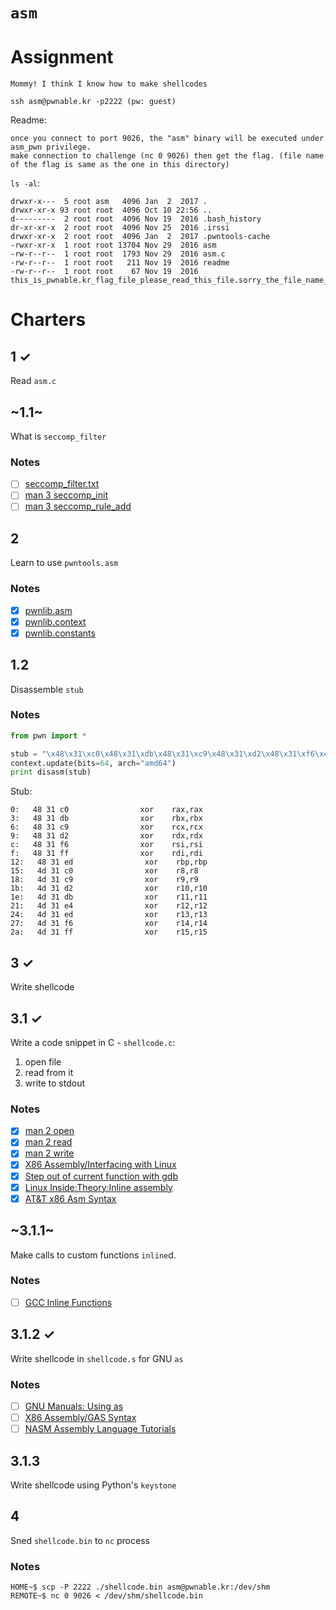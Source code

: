 # `asm`

# Assignment

    Mommy! I think I know how to make shellcodes

    ssh asm@pwnable.kr -p2222 (pw: guest)


Readme:

    once you connect to port 9026, the "asm" binary will be executed under asm_pwn privilege.
    make connection to challenge (nc 0 9026) then get the flag. (file name of the flag is same as the one in this directory)

`ls -al`:

    drwxr-x---  5 root asm   4096 Jan  2  2017 .
    drwxr-xr-x 93 root root  4096 Oct 10 22:56 ..
    d---------  2 root root  4096 Nov 19  2016 .bash_history
    dr-xr-xr-x  2 root root  4096 Nov 25  2016 .irssi
    drwxr-xr-x  2 root root  4096 Jan  2  2017 .pwntools-cache
    -rwxr-xr-x  1 root root 13704 Nov 29  2016 asm
    -rw-r--r--  1 root root  1793 Nov 29  2016 asm.c
    -rw-r--r--  1 root root   211 Nov 19  2016 readme
    -rw-r--r--  1 root root    67 Nov 19  2016 this_is_pwnable.kr_flag_file_please_read_this_file.sorry_the_file_name_is_very_loooooooooooooooooooooooooooooooooooooooooooooooooooooooooooooooooooooooooooo0000000000000000000000000ooooooooooooooooooooooo000000000000o0o0o0o0o0o0ong

# Charters

## 1 ✓

Read `asm.c`

## ~1.1~

What is `seccomp_filter`

### Notes

- [ ] [seccomp_filter.txt](https://www.kernel.org/doc/Documentation/prctl/seccomp_filter.txt)
- [ ] [man 3 seccomp_init](http://man7.org/linux/man-pages/man3/seccomp_init.3.html)
- [ ] [man 3 seccomp_rule_add](http://man7.org/linux/man-pages/man3/seccomp_rule_add.3.html)

## 2

Learn to use `pwntools.asm`

### Notes

- [x] [pwnlib.asm](http://docs.pwntools.com/en/stable/asm.html)
- [x] [pwnlib.context](http://docs.pwntools.com/en/stable/context.html#module-pwnlib.context)
- [x] [pwnlib.constants](http://docs.pwntools.com/en/stable/constants.html#module-pwnlib.constants)

## 1.2

Disassemble `stub`

### Notes

```python
from pwn import *

stub = "\x48\x31\xc0\x48\x31\xdb\x48\x31\xc9\x48\x31\xd2\x48\x31\xf6\x48\x31\xff\x48\x31\xed\x4d\x31\xc0\x4d\x31\xc9\x4d\x31\xd2\x4d\x31\xdb\x4d\x31\xe4\x4d\x31\xed\x4d\x31\xf6\x4d\x31\xff"
context.update(bits=64, arch="amd64")
print disasm(stub)

```

Stub:

    0:   48 31 c0                xor    rax,rax
    3:   48 31 db                xor    rbx,rbx
    6:   48 31 c9                xor    rcx,rcx
    9:   48 31 d2                xor    rdx,rdx
    c:   48 31 f6                xor    rsi,rsi
    f:   48 31 ff                xor    rdi,rdi
    12:   48 31 ed                xor    rbp,rbp
    15:   4d 31 c0                xor    r8,r8
    18:   4d 31 c9                xor    r9,r9
    1b:   4d 31 d2                xor    r10,r10
    1e:   4d 31 db                xor    r11,r11
    21:   4d 31 e4                xor    r12,r12
    24:   4d 31 ed                xor    r13,r13
    27:   4d 31 f6                xor    r14,r14
    2a:   4d 31 ff                xor    r15,r15

## 3 ✓

Write shellcode

## 3.1 ✓

Write a code snippet in C - `shellcode.c`:

1. open file
1. read from it
1. write to stdout

### Notes

- [x] [man 2 open](http://man7.org/linux/man-pages/man2/open.2.html)
- [x] [man 2 read](http://man7.org/linux/man-pages/man2/read.2.html)
- [x] [man 2 write](http://man7.org/linux/man-pages/man2/write.2.html)
- [x] [X86 Assembly/Interfacing with Linux](https://en.wikibooks.org/wiki/X86_Assembly/Interfacing_with_Linux)
- [x] [Step out of current function with gdb](https://stackoverflow.com/questions/24712690/step-out-of-current-function-with-gdb)
- [x] [Linux Inside:Theory:Inline assembly](https://0xax.gitbooks.io/linux-insides/content/Theory/linux-theory-3.html)
- [x] [AT&T x86 Asm Syntax](https://cs.nyu.edu/courses/fall03/V22.0201-003/c_att_syntax.html)

## ~3.1.1~

Make calls to custom functions `inline`d.

### Notes

- [ ] [GCC Inline Functions](https://gcc.gnu.org/onlinedocs/gcc/Inline.html)

## 3.1.2 ✓

Write shellcode in `shellcode.s` for GNU `as`

### Notes

- [ ] [GNU Manuals: Using as](https://www.eecs.umich.edu/courses/eecs373/readings/Assembler.pdf)
- [ ] [X86 Assembly/GAS Syntax](https://en.wikibooks.org/wiki/X86_Assembly/GAS_Syntax)
- [ ] [NASM Assembly Language Tutorials](https://asmtutor.com/)

## 3.1.3

Write shellcode using Python's `keystone`

## 4

Sned `shellcode.bin` to `nc` process

### Notes

    HOME~$ scp -P 2222 ./shellcode.bin asm@pwnable.kr:/dev/shm
    REMOTE~$ nc 0 9026 < /dev/shm/shellcode.bin
